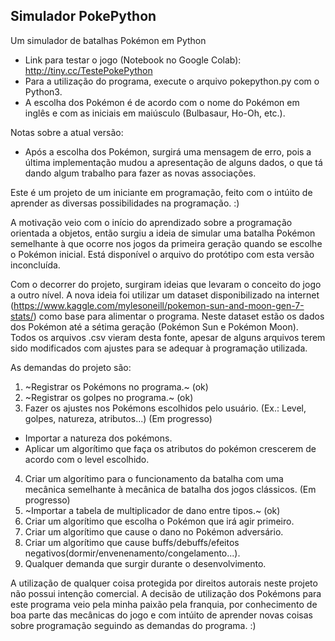 ## Simulador PokePython
Um simulador de batalhas Pokémon em Python

- Link para testar o jogo (Notebook no Google Colab): http://tiny.cc/TestePokePython
- Para a utilização do programa, execute o arquivo pokepython.py com o Python3.
- A escolha dos Pokémon é de acordo com o nome do Pokémon em inglês e com as iniciais em maiúsculo (Bulbasaur, Ho-Oh, etc.).

Notas sobre a atual versão:
- Após a escolha dos Pokémon, surgirá uma mensagem de erro, pois a última implementação mudou a apresentação de alguns dados, o que tá dando algum trabalho para fazer as novas associações.

Este é um projeto de um iniciante em programação, feito com o intúito de aprender as diversas possibilidades na programação. :)

A motivação veio com o início do aprendizado sobre a programação orientada a objetos, então surgiu a ideia de simular uma batalha Pokémon semelhante à que ocorre nos jogos da primeira geração quando se escolhe o Pokémon inicial. Está disponível o arquivo do protótipo com esta versão inconcluída.

Com o decorrer do projeto, surgiram ideias que levaram o conceito do jogo a outro nível.
A nova ideia foi utilizar um dataset disponibilizado na internet (https://www.kaggle.com/mylesoneill/pokemon-sun-and-moon-gen-7-stats/) como base para alimentar o programa. Neste dataset estão os dados dos Pokémon até a sétima geração (Pokémon Sun e Pokémon Moon). Todos os arquivos .csv vieram desta fonte, apesar de alguns arquivos terem sido modificados com ajustes para se adequar à programação utilizada.

As demandas do projeto são:
1. ~Registrar os Pokémons no programa.~ (ok)
2. ~Registrar os golpes no programa.~ (ok)
3. Fazer os ajustes nos Pokémons escolhidos pelo usuário. (Ex.: Level, golpes, natureza, atributos...) (Em progresso)
- Importar a natureza dos pokémons.
- Aplicar um algorítimo que faça os atributos do pokémon crescerem de acordo com o level escolhido.
4. Criar um algorítimo para o funcionamento da batalha com uma mecânica semelhante à mecânica de batalha dos jogos clássicos. (Em progresso)
5. ~Importar a tabela de multiplicador de dano entre tipos.~ (ok)
6. Criar um algorítimo que escolha o Pokémon que irá agir primeiro.
7. Criar um algorítimo que cause o dano no Pokémon adversário.
8. Criar um algorítimo que cause buffs/debuffs/efeitos negativos(dormir/envenenamento/congelamento...).
9. Qualquer demanda que surgir durante o desenvolvimento.

A utilização de qualquer coisa protegida por direitos autorais neste projeto não possui intenção comercial. A decisão de utilização dos Pokémons para este programa veio pela minha paixão pela franquia, por conhecimento de boa parte das mecânicas do jogo e com intúito de aprender novas coisas sobre programação seguindo as demandas do programa. :)
